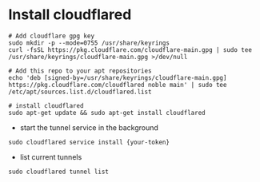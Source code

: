 # Install cloudflared

```
# Add cloudflare gpg key
sudo mkdir -p --mode=0755 /usr/share/keyrings
curl -fsSL https://pkg.cloudflare.com/cloudflare-main.gpg | sudo tee /usr/share/keyrings/cloudflare-main.gpg >/dev/null

# Add this repo to your apt repositories
echo 'deb [signed-by=/usr/share/keyrings/cloudflare-main.gpg] https://pkg.cloudflare.com/cloudflared noble main' | sudo tee /etc/apt/sources.list.d/cloudflared.list

# install cloudflared
sudo apt-get update && sudo apt-get install cloudflared
```

- start the tunnel service in the background

```
sudo cloudflared service install {your-token}
```

- list current tunnels

```
sudo cloudflared tunnel list
```
